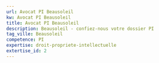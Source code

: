 ```yaml
---
url: Avocat PI Beausoleil
kw: Avocat PI Beausoleil
title: Avocat PI Beausoleil
description: Beausoleil - confiez-nous votre dossier PI
tag_ville: Beausoleil
competence: PI
expertise: droit-propriete-intellectuelle
extertise_id: 2
---
```

